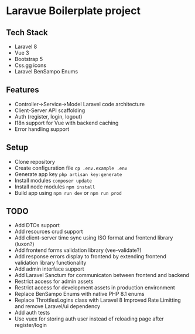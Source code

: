 # Laravue Boilerplate project

## Tech Stack

-   Laravel 8
-   Vue 3
-   Bootstrap 5
-   Css.gg icons
-   Laravel BenSampo Enums

## Features

-   Controller->Service->Model Laravel code architecture
-   Client-Server API scaffolding
-   Auth (register, login, logout)
-   I18n support for Vue with backend caching
-   Error handling support

## Setup

-   Clone repository
-   Create configuration file `cp .env.example .env`
-   Generate app key `php artisan key:generate`
-   Install modules `composer update`
-   Install node modules `npm install`
-   Build app using `npm run dev` or `npm run prod`

## TODO

-   Add DTOs support
-   Add resources crud support
-   Add client-server time sync using ISO format and frontend library (luxon?)
-   Add frontend forms validation library (vee-validate?)
-   Add response errors display to frontend by extending frontend validation library functionality
-   Add admin interface support
-   Add Laravel Sanctum for communicaton between frontend and backend
-   Restrict access for admin assets
-   Restrict access for development assets in production environment
-   Replace BenSampo Enums with native PHP 8.1 enums
-   Replace ThrottlesLogins class with Laravel 8 Improved Rate Limitting and remove Laravel/ui dependency
-   Add auth tests
-   Use vuex for storing auth user instead of reloading page after register/login
